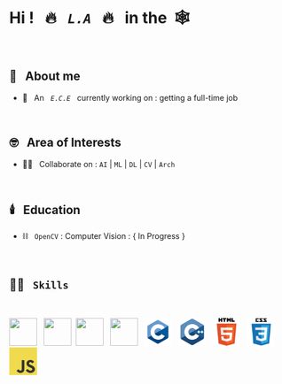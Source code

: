 # Hi ! &nbsp; 🔥 &nbsp; *`L.A`* &nbsp; 🔥 &nbsp; in the &nbsp;🕸️

&nbsp;

## 🔭 &nbsp; About me

- 🔭 &nbsp; An &nbsp; *`E.C.E`* &nbsp; currently working on : getting a full-time job

&nbsp;

## 🤓 &nbsp; Area of Interests

- 🏴‍☠️ &nbsp; Collaborate on : `AI` | `ML` | `DL` | `CV` | `Arch`

&nbsp;

## 🕯️  &nbsp; Education

- ⛓️  &nbsp; `OpenCV` : Computer Vision : { In Progress }

&nbsp;

## 👨‍💻  &nbsp; `Skills`

&nbsp;
<!-- skills -->
<img height="50" width="50" src="https://avatars.githubusercontent.com/u/4673648?s=200&v=4" /> &nbsp;
<img height="50" width="50" src="https://cdn-icons-png.flaticon.com/512/5968/5968286.png" />&nbsp;
<img height="50" width="50" src="https://www.nicepng.com/png/full/308-3084680_rust-programming-language-rust-programming-language-logo.png" /> &nbsp;
<img height="50" width="50" src="https://avatars.githubusercontent.com/u/63681715?s=200&v=4" /> &nbsp;
<img height="50" width="50" src="https://raw.githubusercontent.com/github/explore/f3e22f0dca2be955676bc70d6214b95b13354ee8/topics/c/c.png" /> &nbsp;
<img height="50" width="50" src="https://raw.githubusercontent.com/github/explore/180320cffc25f4ed1bbdfd33d4db3a66eeeeb358/topics/cpp/cpp.png" /> &nbsp;
<img height="50" width="50" src="https://raw.githubusercontent.com/github/explore/180320cffc25f4ed1bbdfd33d4db3a66eeeeb358/topics/html/html.png" /> &nbsp;
<img height="50" width="50" src="https://raw.githubusercontent.com/github/explore/180320cffc25f4ed1bbdfd33d4db3a66eeeeb358/topics/css/css.png" /> &nbsp;
<img height="50" width="50" src="https://raw.githubusercontent.com/github/explore/180320cffc25f4ed1bbdfd33d4db3a66eeeeb358/topics/javascript/javascript.png" />

<!-- github stats -->
<!-- ![gitStats](https://github-readme-stats.vercel.app/api?username=laouinia&theme=monokai&show_icons=true&hide_border=true&count_private=true&hide=prs,contribs) -->
